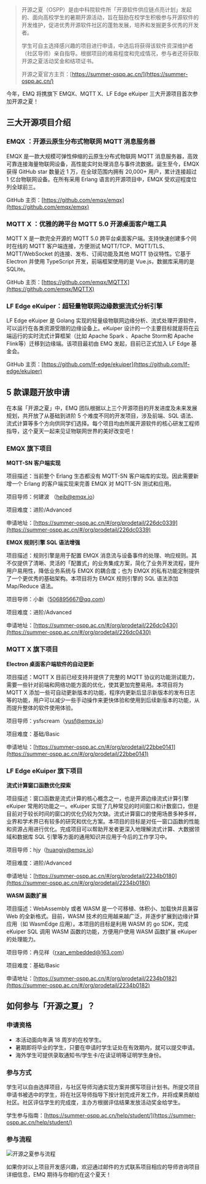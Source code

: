 > 开源之夏（OSPP）是由中科院软件所「开源软件供应链点亮计划」发起的、面向高校学生的暑期开源活动，旨在鼓励在校学生积极参与开源软件的开发维护，促进优秀开源软件社区的蓬勃发展，培养和发掘更多优秀的开发者。 
>
> 学生可自主选择感兴趣的项目进行申请，中选后将获得该软件资深维护者（社区导师）亲自指导。根据项目的难易程度和完成情况，参与者还将获取开源之夏活动奖金和结项证书。
>
> 开源之夏官方主页：[https://summer-ospp.ac.cn/](https://summer-ospp.ac.cn/) 

今年，EMQ 将携旗下 EMQX、MQTT X、LF Edge eKuiper 三大开源项目首次参加开源之夏！

## 三大开源项目介绍

### EMQX ：开源云原生分布式物联网 MQTT 消息服务器

EMQX 是一款大规模可弹性伸缩的云原生分布式物联网 MQTT 消息服务器，高效可靠连接海量物联网设备，高性能实时处理消息与事件流数据。诞生至今，EMQX 获得 GitHub star 数量近 1 万，在全球范围内拥有 20,000+ 用户，累计连接超过 1 亿台物联网设备。在所有采用 Erlang 语言的开源项目中，EMQX 受欢迎程度位列全球前三。

GitHub 主页：[https://github.com/emqx/emqx](https://github.com/emqx/emqx) 

### MQTT X ：优雅的跨平台 MQTT 5.0 开源桌面客户端工具

MQTT X 是一款完全开源的 MQTT 5.0 跨平台桌面客户端。支持快速创建多个同时在线的 MQTT 客户端连接，方便测试 MQTT/TCP、MQTT/TLS、MQTT/WebSocket 的连接、发布、订阅功能及其他 MQTT 协议特性。它基于 Electron 并使用 TypeScript 开发，前端框架使用的是 Vue.js，数据库采用的是 SQLite。

GitHub 主页：[https://github.com/emqx/MQTTX](https://github.com/emqx/MQTTX) 

### LF Edge eKuiper：超轻量物联网边缘数据流式分析引擎

LF Edge eKuiper 是 Golang 实现的轻量级物联网边缘分析、流式处理开源软件，可以运行在各类资源受限的边缘设备上。eKuiper 设计的一个主要目标就是将在云端运行的实时流式计算框架（比如 Apache Spark 、Apache Storm和 Apache Flink等）迁移到边缘端。该项目最初由 EMQ 发起，目前已正式加入 LF Edge 基金会。

GitHub 主页：[https://github.com/lf-edge/ekuiper](https://github.com/lf-edge/ekuiper) 

## 5 款课题开放申请

在本届「开源之夏」中，EMQ 团队根据以上三个开源项目的开发进度及未来发展规划，共开放了从基础到进阶 5 个难度不同的开发项目，涉及前端、SQL 语法、流式计算等多个方向供同学们选择。每个项目均由所属开源软件的核心研发工程师指导，这个夏天一起来见证物联网世界的美好改变吧！

### EMQX 旗下项目

**MQTT-SN 客户端实现**

项目描述：当前整个 Erlang 生态都没有 MQTT-SN 客户端库的实现。因此需要新增一个 Erlang 的客户端实现来完善 EMQX 对 MQTT-SN 测试和应用。

项目导师：何建波 （hejb@emqx.io）

项目难度：进阶/Advanced

申请地址：[https://summer-ospp.ac.cn/#/org/prodetail/226dc0339](https://summer-ospp.ac.cn/#/org/prodetail/226dc0339) 

**EMQX 规则引擎 SQL 语法增强**

项目描述：规则引擎是用于配置 EMQX 消息流与设备事件的处理、响应规则。其不仅提供了清晰、灵活的「配置式」的业务集成方案，简化了业务开发流程，提升用户易用性，降低业务系统与 EMQX 的耦合度；也为 EMQX 的私有功能定制提供了一个更优秀的基础架构。本项目将为 EMQX 规则引擎的 SQL 语法添加 Map/Reduce 语法。

项目导师：小新（[506895667@qq.com](mailto:506895667@qq.com)）

项目难度：进阶/Advanced

申请地址：[https://summer-ospp.ac.cn/#/org/prodetail/226dc0430](https://summer-ospp.ac.cn/#/org/prodetail/226dc0430) 

### MQTT X 旗下项目

**Electron 桌面客户端软件的自动更新**

项目描述：MQTT X 目前已经支持并提供了完整的 MQTT 协议的功能测试能力，需要一些针对前端和网络功能方面的优化，使其更加完整易用。本项目将为 MQTT X 添加一些可自动更新版本的功能，程序内更新后显示新版本的发布日志等的功能，用户可以减少一些手动操作来更快体验和使用到后续新版本的功能，从而提升整体的软件使用体验。

项目导师：ysfscream（[yusf@emqx.io](mailto:yusf@emqx.io)）

项目难度：基础/Basic 

申请地址：[https://summer-ospp.ac.cn/#/org/prodetail/22bbe0141](https://summer-ospp.ac.cn/#/org/prodetail/22bbe0141) 

### LF Edge eKuiper 旗下项目

**流式计算窗口函数优化探索**

项目描述：窗口函数是流式计算的核心概念之一，也是开源边缘流式计算引擎 eKuiper 常用的功能之一。eKuiper 实现了几种常见的时间窗口和计数窗口，但是目前对于较长时间的窗口的优化仍较为欠缺。流式计算窗口的使用场景多种多样，业界和学术界已有较多的研究和优化方案。本项目的目标是对任一窗口函数的性能和资源占用进行优化。完成项目可以帮助开发者更深入地理解流式计算、大数据领域和数据库 SQL 引擎等方面的通用知识并应用于今后的工作学习中。

项目导师：hjy（[huangjy@emqx.io](mailto:huangjy@emqx.io)）

项目难度：进阶/Advanced

申请地址：[https://summer-ospp.ac.cn/#/org/prodetail/2234b0180](https://summer-ospp.ac.cn/#/org/prodetail/2234b0180) 

**WASM 函数扩展**

项目描述：WebAssembly 或者 WASM 是一个可移植、体积小、加载快并且兼容 Web 的全新格式。目前，WASM 技术的应用越来越广泛，并逐步扩展到边缘计算应用（如 WasmEdge 应用）。本项目的目标是利用 WASM 的 go SDK，完成 eKuiper SQL 调用 WASM 函数的功能，方便用户使用 WASM 函数扩展 eKuiper 的处理能力。

项目导师：冉见祥（[rxan_embedded@163.com](mailto:rxan_embedded@163.com)）

项目难度：基础/Basic

申请地址：[https://summer-ospp.ac.cn/#/org/prodetail/2234b0182](https://summer-ospp.ac.cn/#/org/prodetail/2234b0182) 

## 如何参与「开源之夏」？

### 申请资格

- 本活动面向年满 18 周岁的在校学生。
- 暑期即将毕业的学生，只要在申请时学生证处在有效期内，就可以提交申请。
- 海外学生可提供录取通知书/学生卡/在读证明等证明学生身份。

### 参与方式

学生可以自由选择项目，与社区导师沟通实现方案并撰写项目计划书。所提交项目申请书被选中的学生，将在社区导师指导下按计划完成开发工作，并将成果贡献给社区。社区评估学生的完成度，主办方根据评估结果发放活动奖金给学生。

学生参与指南：[https://summer-ospp.ac.cn/help/student/](https://summer-ospp.ac.cn/help/student/) 

### 参与流程

![开源之夏参与流程](https://assets.emqx.com/images/80a35c3a4b7a8f1aae4953c2af644114.png)
 
如果你对以上项目开发感兴趣，欢迎通过邮件的方式联系项目相应的导师咨询项目详细信息，EMQ 期待与你相约在这个夏天！
